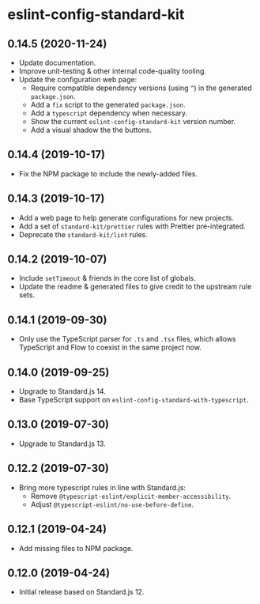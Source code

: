 # eslint-config-standard-kit

## 0.14.5 (2020-11-24)

- Update documentation.
- Improve unit-testing & other internal code-quality tooling.
- Update the configuration web page:
  - Require compatible dependency versions (using `^`) in the generated `package.json`.
  - Add a `fix` script to the generated `package.json`.
  - Add a `typescript` dependency when necessary.
  - Show the current `eslint-config-standard-kit` version number.
  - Add a visual shadow the the buttons.

## 0.14.4 (2019-10-17)

- Fix the NPM package to include the newly-added files.

## 0.14.3 (2019-10-17)

- Add a web page to help generate configurations for new projects.
- Add a set of `standard-kit/prettier` rules with Prettier pre-integrated.
- Deprecate the `standard-kit/lint` rules.

## 0.14.2 (2019-10-07)

- Include `setTimeout` & friends in the core list of globals.
- Update the readme & generated files to give credit to the upstream rule sets.

## 0.14.1 (2019-09-30)

- Only use the TypeScript parser for `.ts` and `.tsx` files, which allows TypeScript and Flow to coexist in the same project now.

## 0.14.0 (2019-09-25)

- Upgrade to Standard.js 14.
- Base TypeScript support on `eslint-config-standard-with-typescript`.

## 0.13.0 (2019-07-30)

- Upgrade to Standard.js 13.

## 0.12.2 (2019-07-30)

- Bring more typescript rules in line with Standard.js:
  - Remove `@typescript-eslint/explicit-member-accessibility`.
  - Adjust `@typescript-eslint/no-use-before-define`.

## 0.12.1 (2019-04-24)

- Add missing files to NPM package.

## 0.12.0 (2019-04-24)

- Initial release based on Standard.js 12.
